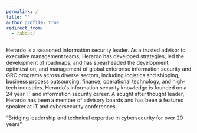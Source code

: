 ```yaml
---
permalink: /
title: ""
author_profile: true
redirect_from:
  - /about/
---
```


Herardo is a seasoned information security leader. As a trusted advisor to executive management teams, Herardo has developed strategies, led the development of roadmaps, and has spearheaded the development, optimization, and management of global enterprise information security and GRC programs across diverse sectors, including logistics and shipping, business process outsourcing, finance, operational technology, and high-tech industries. Herardo's information security knowledge is founded on a 24 year IT and information security career. A sought after thought leader, Herardo has been a member of advisory boards and has been a featured speaker at IT and cybersecurity conferences.  

“Bridging leadership and technical expertise in cybersecurity for over 20 years”
